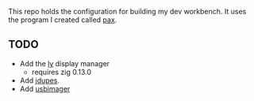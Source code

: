 This repo holds the configuration for building my dev workbench. It uses the
program I created called [pax](https://github.com/harrybrwn/pax).

## TODO

* Add the [ly](https://github.com/fairyglade/ly) display manager
    * requires zig 0.13.0
* Add [jdupes](https://codeberg.org/jbruchon/jdupes).
* Add [usbimager](https://bztsrc.gitlab.io/usbimager/)
